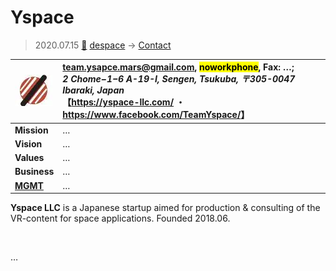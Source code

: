 # Yspace
> 2020.07.15 [🚀](../../index/index.md) [despace](../index.md) → [Contact](../contact.md)

|[![](../f/contact/y/yspace_logo1_thumb.webp)](../f/contact/y/yspace_logo1.webp)|<team.ysapce.mars@gmail.com>, <mark>noworkphone</mark>, Fax: …;<br> *2 Chome−1−6 A-19-I, Sengen, Tsukuba, 〒305-0047 Ibaraki, Japan*<br> 【<https://yspace-llc.com/> ・ <https://www.facebook.com/TeamYspace/>】|
|:--|:--|
|**Mission**|…|
|**Vision**|…|
|**Values**|…|
|**Business**|…|
|**[MGMT](../mgmt.md)**|…|

**Yspace LLC** is a Japanese startup aimed for production & consulting of the VR-content for space applications. Founded 2018.06.

<p style="page-break-after:always"> </p>

…

